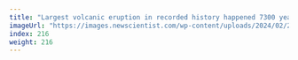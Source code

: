 ```yaml
---
title: "Largest volcanic eruption in recorded history happened 7300 years ago"
imageUrl: "https://images.newscientist.com/wp-content/uploads/2024/02/21121747/SEI_192440192.jpg?width=788"
index: 216
weight: 216
---
```

